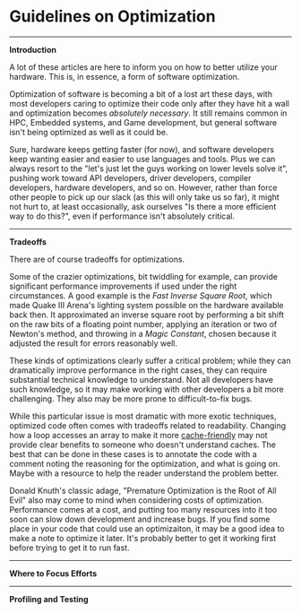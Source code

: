 # Guidelines on Optimization

---

**Introduction**

A lot of these articles are here to inform you on how to better utilize your hardware. This is, in essence, a form of software optimization.

Optimization of software is becoming a bit of a lost art these days, with most developers caring to optimize their code only after they have hit a wall and optimization becomes *absolutely necessary*. It still remains common in HPC, Embedded systems, and Game development, but general software isn't being optimized as well as it could be.

Sure, hardware keeps getting faster (for now), and software developers keep wanting easier and easier to use languages and tools. Plus we can always resort to the "let's just let the guys working on lower levels solve it", pushing work toward API developers, driver developers, compiler developers, hardware developers, and so on. However, rather than force other people to pick up our slack (as this will only take us so far), it might not hurt to, at least occasionally, ask ourselves "Is there a more efficient way to do this?", even if performance isn't absolutely critical.

---

**Tradeoffs**

There are of course tradeoffs for optimizations.

Some of the crazier optimizations, bit twiddling for example, can provide significant performance improvements if used under the right circumstances. A good example is the *Fast Inverse Square Root*, which made Quake III Arena's lighting system possible on the hardware available back then. It approximated an inverse square root by performing a bit shift on the raw bits of a floating point number, applying an iteration or two of Newton's method, and throwing in a *Magic Constant*, chosen because it adjusted the result for errors reasonably well.

These kinds of optimizations clearly suffer a critical problem; while they can dramatically improve performance in the right cases, they can require substantial technical knowledge to understand. Not all developers have such knowledge, so it may make working with other developers a bit more challenging. They also may be more prone to difficult-to-fix bugs.

While this particular issue is most dramatic with more exotic techniques, optimized code often comes with tradeoffs related to readability. Changing how a loop accesses an array to make it more [cache-friendly](../Memory/caches.md) may not provide clear benefits to someone who doesn't understand caches. The best that can be done in these cases is to annotate the code with a comment noting the reasoning for the optimization, and what is going on. Maybe with a resource to help the reader understand the problem better.

Donald Knuth's classic adage, "Premature Optimization is the Root of All Evil" also may come to mind when considering costs of optimization. Performance comes at a cost, and putting too many resources into it too soon can slow down development and increase bugs. If you find some place in your code that could use an optimizaiton, it may be a good idea to make a note to optimize it later. It's probably better to get it working first before trying to get it to run fast. 

---

**Where to Focus Efforts**


---

**Profiling and Testing**
